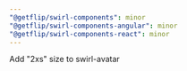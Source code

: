 ```yaml
---
"@getflip/swirl-components": minor
"@getflip/swirl-components-angular": minor
"@getflip/swirl-components-react": minor
---
```


Add "2xs" size to swirl-avatar
